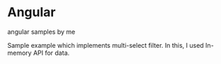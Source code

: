 # Angular
angular samples by me

Sample example which implements multi-select filter. In this, I used In-memory API for data.

